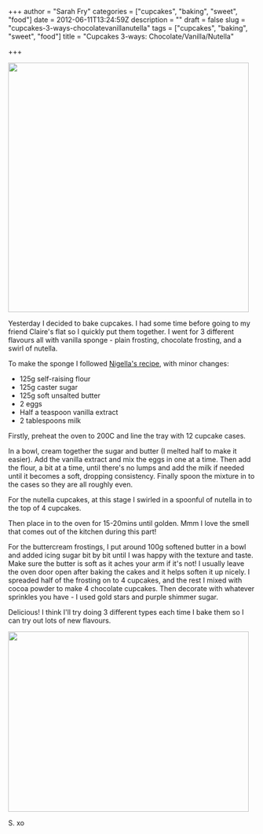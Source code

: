 +++
author = "Sarah Fry"
categories = ["cupcakes", "baking", "sweet", "food"]
date = 2012-06-11T13:24:59Z
description = ""
draft = false
slug = "cupcakes-3-ways-chocolatevanillanutella"
tags = ["cupcakes", "baking", "sweet", "food"]
title = "Cupcakes 3-ways: Chocolate/Vanilla/Nutella"

+++


<a href="http://sweetaspi.co.uk/images/2012/06/trio-cupcakes.jpg"><img class="aligncenter size-full wp-image-830" title="trio cupcakes" src="http://sweetaspi.co.uk/images/2012/06/trio-cupcakes.jpg" alt="" width="490" height="508" /></a>

Yesterday I decided to bake cupcakes. I had some time before going to my friend Claire's flat so I quickly put them together. I went for 3 different flavours all with vanilla sponge - plain frosting, chocolate frosting, and a swirl of nutella.

To make the sponge I followed <a href="http://www.nigella.com/recipes/view/cupcakes-146" target="_blank">Nigella's recipe</a>, with minor changes:
<ul>
	<li>125g self-raising flour</li>
	<li>125g caster sugar</li>
	<li>125g soft unsalted butter</li>
	<li>2 eggs</li>
	<li>Half a teaspoon vanilla extract</li>
	<li>2 tablespoons milk</li>
</ul>
Firstly, preheat the oven to 200C and line the tray with 12 cupcake cases.

In a bowl, cream together the sugar and butter (I melted half to make it easier). Add the vanilla extract and mix the eggs in one at a time. Then add the flour, a bit at a time, until there's no lumps and add the milk if needed until it becomes a soft, dropping consistency. Finally spoon the mixture in to the cases so they are all roughly even.

For the nutella cupcakes, at this stage I swirled in a spoonful of nutella in to the top of 4 cupcakes.

Then place in to the oven for 15-20mins until golden. Mmm I love the smell that comes out of the kitchen during this part!

For the buttercream frostings, I put around 100g softened butter in a bowl and added icing sugar bit by bit until I was happy with the texture and taste. Make sure the butter is soft as it aches your arm if it's not! I usually leave the oven door open after baking the cakes and it helps soften it up nicely. I spreaded half of the frosting on to 4 cupcakes, and the rest I mixed with cocoa powder to make 4 chocolate cupcakes. Then decorate with whatever sprinkles you have - I used gold stars and purple shimmer sugar.

Delicious! I think I'll try doing 3 different types each time I bake them so I can try out lots of new flavours.

<a href="http://sweetaspi.co.uk/images/2012/06/cutcupcake.jpg"><img class="aligncenter size-full wp-image-831" title="cutcupcake" src="http://sweetaspi.co.uk/images/2012/06/cutcupcake.jpg" alt="" width="490" height="367" /></a>

S. xo

